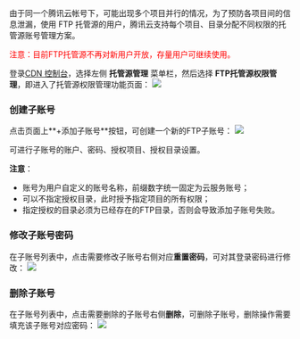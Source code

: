 由于同一个腾讯云帐号下，可能出现多个项目并行的情况，为了预防各项目间的信息泄漏，使用 FTP 托管源的用户，腾讯云支持每个项目、目录分配不同权限的托管源账号管理方案。

<font style="color:red">注意：目前FTP托管源不再对新用户开放，存量用户可继续使用。</font>

登录[CDN 控制台](https://console.qcloud.com/cdn)，选择左侧 **托管源管理** 菜单栏，然后选择 **FTP托管源权限管理**，即进入了托管源权限管理功能页面：
![](https://mc.qcloudimg.com/static/img/394f0b09f9b8a4cf9a705c326c06635e/1.png)

### 创建子账号
点击页面上**+添加子账号**按钮，可创建一个新的FTP子账号：
![](http://mccdn.qcloud.com/static/img/7704551caa3fdc2754adef8db0393d70/image.jpg)

可进行子账号的账户、密码、授权项目、授权目录设置。

**注意**：
+ 账号为用户自定义的账号名称，前缀数字统一固定为云服务账号；
+ 可以不指定授权目录，此时授予指定项目的所有权限；
+ 指定授权的目录必须为已经存在的FTP目录，否则会导致添加子账号失败。

### 修改子账号密码
在子账号列表中，点击需要修改子账号右侧对应**重置密码**，可对其登录密码进行修改：
![](http://mccdn.qcloud.com/static/img/0db10570a7a3941b17ab554092bcaca1/image.jpg)

### 删除子账号
在子账号列表中，点击需要删除的子账号右侧**删除**，可删除子账号，删除操作需要填充该子账号对应密码：
![](http://mccdn.qcloud.com/static/img/356e45b89a3330d74ba30647e062ad99/image.jpg)

